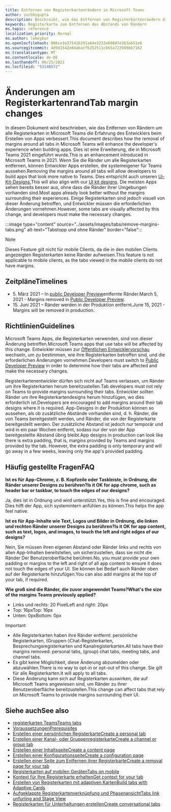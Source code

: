 ```yaml
---
title: Entfernen von Registerkartenrändern in Microsoft Teams
author: surbhigupta
description: Beschreibt, wie das Entfernen von Registerkartenrändern die Erfahrung von Entwicklern verbessert.
keywords: Registerkarte zum Entfernen des Abstands von Rändern
ms.topic: reference
localization_priority: Normal
ms.author: lomeybur
ms.openlocfilehash: 086ce3a375416291a64e3222e698d7e363a651e6
ms.sourcegitcommit: 4d9d1542e04abacfb252511c665a7229d8bb7162
ms.translationtype: MT
ms.contentlocale: de-DE
ms.lasthandoff: 06/25/2021
ms.locfileid: "53140572"
---
```

# <a name="tab-margin-changes"></a><span data-ttu-id="c2348-104">Änderungen am Registerkartenrand</span><span class="sxs-lookup"><span data-stu-id="c2348-104">Tab margin changes</span></span>

<span data-ttu-id="c2348-105">In diesem Dokument wird beschrieben, wie das Entfernen von Rändern um alle Registerkarten in Microsoft Teams die Erfahrung des Entwicklers beim Erstellen von Apps verbessert.</span><span class="sxs-lookup"><span data-stu-id="c2348-105">This document describes how the removal of margins around all tabs in Microsoft Teams will enhance the developer's experience when building apps.</span></span> <span data-ttu-id="c2348-106">Dies ist eine Erweiterung, die in Microsoft Teams 2021 eingeführt wurde.</span><span class="sxs-lookup"><span data-stu-id="c2348-106">This is an enhancement introduced in Microsoft Teams in 2021.</span></span>
<span data-ttu-id="c2348-107">Wenn Sie die Ränder um alle Registerkarten entfernen, können Entwickler Apps erstellen, die systemeigener für Teams aussehen.</span><span class="sxs-lookup"><span data-stu-id="c2348-107">Removing the margins around all tabs will allow developers to build apps that look more native to Teams.</span></span> <span data-ttu-id="c2348-108">Dies entspricht auch unseren [Ui-Kit-Designs.](~/tabs/design/tabs.md)</span><span class="sxs-lookup"><span data-stu-id="c2348-108">This will also align with our [UI kit designs](~/tabs/design/tabs.md).</span></span> <span data-ttu-id="c2348-109">Die meisten Apps sehen bereits besser aus, ohne dass die Ränder ihrer Umgebungen vorhanden sind.</span><span class="sxs-lookup"><span data-stu-id="c2348-109">Most apps already look better without the margins surrounding their experiences.</span></span> <span data-ttu-id="c2348-110">Einige Registerkarten sind jedoch visuell von dieser Änderung betroffen, und Entwickler müssen die erforderlichen Änderungen vornehmen.</span><span class="sxs-lookup"><span data-stu-id="c2348-110">However, some tabs are visually affected by this change, and developers must make the necessary changes.</span></span>

:::image type="content" source="../assets/images/tabs/remove-margins-tabs.png" alt-text="Tabstopp und ohne Ränder" border="false":::

> [!NOTE]
> <span data-ttu-id="c2348-112">Dieses Feature gilt nicht für mobile Clients, da die in den mobilen Clients angezeigten Registerkarten keine Ränder aufweisen.</span><span class="sxs-lookup"><span data-stu-id="c2348-112">This feature is not applicable to mobile clients, as the tabs viewed in the mobile clients do not have margins.</span></span> 

## <a name="timelines"></a><span data-ttu-id="c2348-113">Zeitpläne</span><span class="sxs-lookup"><span data-stu-id="c2348-113">Timelines</span></span>

* <span data-ttu-id="c2348-114">5. März 2021 – In [public Developer Preview](~/resources/dev-preview/developer-preview-intro.md)entfernte Ränder.</span><span class="sxs-lookup"><span data-stu-id="c2348-114">March 5, 2021 - Margins removed in [Public Developer Preview](~/resources/dev-preview/developer-preview-intro.md).</span></span>
* <span data-ttu-id="c2348-115">15. Juni 2021 – Ränder werden in der Produktion entfernt.</span><span class="sxs-lookup"><span data-stu-id="c2348-115">June 15, 2021 - Margins will be removed in production.</span></span>

## <a name="guidelines"></a><span data-ttu-id="c2348-116">Richtlinien</span><span class="sxs-lookup"><span data-stu-id="c2348-116">Guidelines</span></span>

<span data-ttu-id="c2348-117">Microsoft Teams Apps, die Registerkarten verwenden, sind von dieser Änderung betroffen.</span><span class="sxs-lookup"><span data-stu-id="c2348-117">Microsoft Teams apps that use tabs will be affected by this change.</span></span> <span data-ttu-id="c2348-118">Entwickler müssen zur [Öffentlichen Entwicklervorschau](~/resources/dev-preview/developer-preview-intro.md) wechseln, um zu bestimmen, wie ihre Registerkarten betroffen sind, und die erforderlichen Änderungen vornehmen.</span><span class="sxs-lookup"><span data-stu-id="c2348-118">Developers must switch to [Public Developer Preview](~/resources/dev-preview/developer-preview-intro.md) in order to determine how their tabs are affected and make the necessary changes.</span></span>

<span data-ttu-id="c2348-119">Registerkartenentwickler dürfen sich nicht auf Teams verlassen, um Ränder um ihre Registerkarten herum bereitzustellen.</span><span class="sxs-lookup"><span data-stu-id="c2348-119">Tab developers must not rely on Teams to provide margins surrounding their tabs.</span></span> <span data-ttu-id="c2348-120">Entwickler sollten Ränder um ihre Registerkartendesigns herum hinzufügen, wo dies erforderlich ist.</span><span class="sxs-lookup"><span data-stu-id="c2348-120">Developers are encouraged to add margins around their tab designs where it is required.</span></span> <span data-ttu-id="c2348-121">App-Designs in der Produktion können so aussehen, als ob zusätzliche Abstände vorhanden sind, d. h. Ränder, die von Teams bereitgestellt werden, und Ränder, die von der Registerkarte bereitgestellt werden. Der zusätzliche Abstand ist jedoch nur temporär und wird in ein paar Wochen entfernt, sodass nur der von der App bereitgestellte Abstand übrig bleibt.</span><span class="sxs-lookup"><span data-stu-id="c2348-121">App designs in production can look like there is extra padding, that is, margins provided by Teams and margins provided by the tab. However, the extra padding is only temporary and will go away in a few weeks, leaving only the app's provided padding.</span></span>

## <a name="faq"></a><span data-ttu-id="c2348-122">Häufig gestellte Fragen</span><span class="sxs-lookup"><span data-stu-id="c2348-122">FAQ</span></span>

<span data-ttu-id="c2348-123">**Ist es für App-Chrome, z. B. Kopfzeile oder Taskleiste, in Ordnung, die Ränder unserer Designs zu berühren?**</span><span class="sxs-lookup"><span data-stu-id="c2348-123">**Is it OK for app chrome, such as header bar or taskbar, to touch the edges of our designs?**</span></span>

<span data-ttu-id="c2348-124">Ja, dies ist in Ordnung und wird unterstützt.</span><span class="sxs-lookup"><span data-stu-id="c2348-124">Yes, this is fine and encouraged.</span></span> <span data-ttu-id="c2348-125">Dies hilft der App, sich systemintern anfühlen zu können.</span><span class="sxs-lookup"><span data-stu-id="c2348-125">This helps the app feel native.</span></span>

<span data-ttu-id="c2348-126">**Ist es für App-Inhalte wie Text, Logos und Bilder in Ordnung, die linken und rechten Ränder unserer Designs zu berühren?**</span><span class="sxs-lookup"><span data-stu-id="c2348-126">**Is it OK for app content, such as text, logos, and images, to touch the left and right edges of our designs?**</span></span>

<span data-ttu-id="c2348-127">Nein, Sie müssen ihren eigenen Abstand oder Ränder links und rechts von allen App-Inhalten bereitstellen, um sicherzustellen, dass sie nicht die Ränder Der Benutzeroberfläche berühren.</span><span class="sxs-lookup"><span data-stu-id="c2348-127">No, you must provide your own padding or margins to the left and right of all app content to ensure it does not touch the edges of your UI.</span></span> <span data-ttu-id="c2348-128">Sie können bei Bedarf auch Ränder oben auf der Registerkarte hinzufügen.</span><span class="sxs-lookup"><span data-stu-id="c2348-128">You can also add margins at the top of your tab, if required.</span></span>

<span data-ttu-id="c2348-129">**Wie groß sind die Ränder, die zuvor angewendet Teams?**</span><span class="sxs-lookup"><span data-stu-id="c2348-129">**What's the size of the margins Teams previously applied?**</span></span>

* <span data-ttu-id="c2348-130">Links und rechts: 20 Pixel</span><span class="sxs-lookup"><span data-stu-id="c2348-130">Left and right: 20px</span></span>
* <span data-ttu-id="c2348-131">Top: 16px</span><span class="sxs-lookup"><span data-stu-id="c2348-131">Top: 16px</span></span>
* <span data-ttu-id="c2348-132">Unten: 0px</span><span class="sxs-lookup"><span data-stu-id="c2348-132">Bottom: 0px</span></span>

> [!IMPORTANT]
> * <span data-ttu-id="c2348-133">Alle Registerkarten haben ihre Ränder entfernt: persönliche Registerkarten, (Gruppen-)Chat-Registerkarten, Besprechungsregisterkarten und Kanalregisterkarten.</span><span class="sxs-lookup"><span data-stu-id="c2348-133">All tabs have their margins removed: personal tabs, (group) chat tabs, meeting tabs, and channel tabs.</span></span>
> * <span data-ttu-id="c2348-134">Es gibt keine Möglichkeit, diese Änderung abzumelden oder abzuwählen.</span><span class="sxs-lookup"><span data-stu-id="c2348-134">There is no way to opt-in or opt-out of this change.</span></span> <span data-ttu-id="c2348-135">Sie gilt für alle Registerkarten.</span><span class="sxs-lookup"><span data-stu-id="c2348-135">It will apply to all tabs.</span></span>
> * <span data-ttu-id="c2348-136">Diese Änderung kann sich auf Registerkarten auswirken, die auf Microsoft Teams angewiesen sind, um Ränder zu ihrer Benutzeroberfläche bereitzustellen.</span><span class="sxs-lookup"><span data-stu-id="c2348-136">This change can affect tabs that rely on Microsoft Teams to provide margins surrounding their UI.</span></span>

## <a name="see-also"></a><span data-ttu-id="c2348-137">Siehe auch</span><span class="sxs-lookup"><span data-stu-id="c2348-137">See also</span></span>

* [<span data-ttu-id="c2348-138">registerkarten Teams</span><span class="sxs-lookup"><span data-stu-id="c2348-138">Teams tabs</span></span>](~/tabs/what-are-tabs.md)
* [<span data-ttu-id="c2348-139">Voraussetzungen</span><span class="sxs-lookup"><span data-stu-id="c2348-139">Prerequisites</span></span>](~/tabs/how-to/tab-requirements.md)
* [<span data-ttu-id="c2348-140">Erstellen einer persönlichen Registerkarte</span><span class="sxs-lookup"><span data-stu-id="c2348-140">Create a personal tab</span></span>](~/tabs/how-to/create-personal-tab.md)
* [<span data-ttu-id="c2348-141">Erstellen einer Kanal- oder Gruppenregisterkarte</span><span class="sxs-lookup"><span data-stu-id="c2348-141">Create a channel or group tab</span></span>](~/tabs/how-to/create-channel-group-tab.md)
* [<span data-ttu-id="c2348-142">Erstellen einer Inhaltsseite</span><span class="sxs-lookup"><span data-stu-id="c2348-142">Create a content page</span></span>](~/tabs/how-to/create-tab-pages/content-page.md)
* [<span data-ttu-id="c2348-143">Erstellen einer Konfigurationsseite</span><span class="sxs-lookup"><span data-stu-id="c2348-143">Create a configuration page</span></span>](~/tabs/how-to/create-tab-pages/configuration-page.md)
* [<span data-ttu-id="c2348-144">Erstellen einer Seite zum Entfernen ihrer Registerkarte</span><span class="sxs-lookup"><span data-stu-id="c2348-144">Create a removal page for your tab</span></span>](~/tabs/how-to/create-tab-pages/removal-page.md)
* [<span data-ttu-id="c2348-145">Registerkarten auf mobilen Geräten</span><span class="sxs-lookup"><span data-stu-id="c2348-145">Tabs on mobile</span></span>](~/tabs/design/tabs-mobile.md)
* [<span data-ttu-id="c2348-146">Kontext für Ihre Registerkarte erhalten</span><span class="sxs-lookup"><span data-stu-id="c2348-146">Get context for your tab</span></span>](~/tabs/how-to/access-teams-context.md)
* [<span data-ttu-id="c2348-147">Erstellen von Registerkarten mit adaptiven Karten</span><span class="sxs-lookup"><span data-stu-id="c2348-147">Build tabs with Adaptive Cards</span></span>](~/tabs/how-to/build-adaptive-card-tabs.md)
* [<span data-ttu-id="c2348-148">Aufgeklappte Registerkartenverknüpfung und Phasenansicht</span><span class="sxs-lookup"><span data-stu-id="c2348-148">Tabs link unfurling and Stage View</span></span>](~/tabs/tabs-link-unfurling.md)
* [<span data-ttu-id="c2348-149">Registerkarten für Unterhaltungen erstellen</span><span class="sxs-lookup"><span data-stu-id="c2348-149">Create conversational tabs</span></span>](~/tabs/how-to/conversational-tabs.md)

